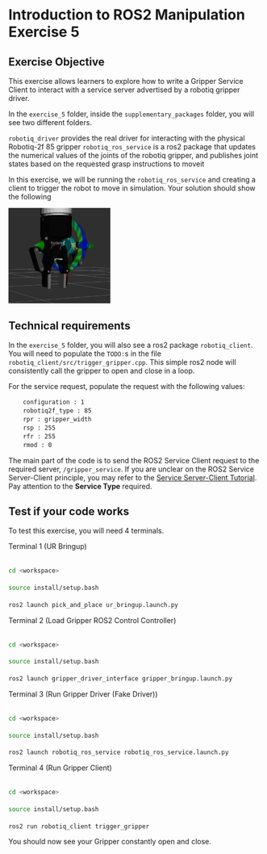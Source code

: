 # Introduction to ROS2 Manipulation Exercise 5

## Exercise Objective

This exercise allows learners to explore how to write a Gripper Service Client to interact with a service server advertised by a robotiq gripper driver.

In the `exercise_5` folder, inside the `supplementary_packages` folder, you will see two different folders.

`robotiq_driver` provides the real driver for interacting with the physical Robotiq-2f 85 gripper
`robotiq_ros_service` is a ros2 package that updates the numerical values of the joints of the robotiq gripper, and publishes joint states based on the requested grasp instructions to moveit

In this exercise, we will be running the `robotiq_ros_service` and creating a client to trigger the robot to move in simulation. Your solution should show the following

<img src="./images/solution.gif"  width="40%" height="40%">
<br>

## Technical requirements

In the `exercise_5` folder, you will also see a ros2 package `robotiq_client`. You will need to populate the `TODO:`s in the file `robotiq_client/src/trigger_gripper.cpp`. This simple ros2 node will consistently call the gripper to open and close in a loop.

For the service request, populate the request with the following values:
```bash
    configuration : 1
    robotiq2f_type : 85
    rpr : gripper_width
    rsp : 255
    rfr : 255
    rmod : 0
```
The main part of the code is to send the ROS2 Service Client request to the required server, `/gripper_service`. If you are unclear on the ROS2 Service Server-Client principle, you may refer to the [Service Server-Client Tutorial](https://docs.ros.org/en/foxy/Tutorials/Beginner-Client-Libraries/Writing-A-Simple-Cpp-Service-And-Client.html). Pay attention to the **Service Type** required.


## Test if your code works

To test this exercise, you will need 4 terminals.

Terminal 1 (UR Bringup)
```bash

cd <workspace>

source install/setup.bash

ros2 launch pick_and_place ur_bringup.launch.py

```
Terminal 2 (Load Gripper ROS2 Control Controller)
```bash

cd <workspace>

source install/setup.bash

ros2 launch gripper_driver_interface gripper_bringup.launch.py

```
Terminal 3 (Run Gripper Driver (Fake Driver))
```bash

cd <workspace>

source install/setup.bash

ros2 launch robotiq_ros_service robotiq_ros_service.launch.py

```
Terminal 4 (Run Gripper Client)
```bash

cd <workspace>

source install/setup.bash

ros2 run robotiq_client trigger_gripper

```

You should now see your Gripper constantly open and close.